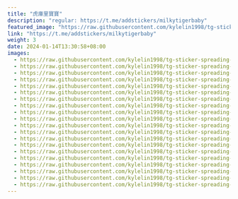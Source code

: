 ```yaml
---
title: "虎庫里寶寶"
description: "regular: https://t.me/addstickers/milkytigerbaby"
featured_image: "https://raw.githubusercontent.com/kylelin1998/tg-sticker-spreading-worldwide-images/main/img/adaadef2-0599-4028-b15e-58f582594d0c.jpg"
link: "https://t.me/addstickers/milkytigerbaby"
weight: 3
date: 2024-01-14T13:30:58+08:00
images:
  - https://raw.githubusercontent.com/kylelin1998/tg-sticker-spreading-worldwide-images/main/img/adaadef2-0599-4028-b15e-58f582594d0c.jpg
  - https://raw.githubusercontent.com/kylelin1998/tg-sticker-spreading-worldwide-images/main/img/513e0fa1-e3a4-49a1-abe9-6abb0de3f641.jpg
  - https://raw.githubusercontent.com/kylelin1998/tg-sticker-spreading-worldwide-images/main/img/e26bb168-a6d5-41cd-819b-8748fb0b3a5c.jpg
  - https://raw.githubusercontent.com/kylelin1998/tg-sticker-spreading-worldwide-images/main/img/2ed6ace4-2bcf-49e2-b05d-5ad45d361e66.jpg
  - https://raw.githubusercontent.com/kylelin1998/tg-sticker-spreading-worldwide-images/main/img/2f5da87a-fed3-4604-87da-f925f5ab6236.jpg
  - https://raw.githubusercontent.com/kylelin1998/tg-sticker-spreading-worldwide-images/main/img/22c0c4ef-0f13-4f17-b38f-fa1d98757591.jpg
  - https://raw.githubusercontent.com/kylelin1998/tg-sticker-spreading-worldwide-images/main/img/7e666524-abe7-45bb-a81e-b7839ccbaac2.jpg
  - https://raw.githubusercontent.com/kylelin1998/tg-sticker-spreading-worldwide-images/main/img/57d0a2d7-d51a-47c5-a9bc-b229ff1c4028.jpg
  - https://raw.githubusercontent.com/kylelin1998/tg-sticker-spreading-worldwide-images/main/img/1712afa0-9c83-45e3-bade-0b68ea757e99.jpg
  - https://raw.githubusercontent.com/kylelin1998/tg-sticker-spreading-worldwide-images/main/img/5c8587a0-77a0-40c0-857c-2a6709cd1e34.jpg
  - https://raw.githubusercontent.com/kylelin1998/tg-sticker-spreading-worldwide-images/main/img/e4871c94-7ece-4045-8866-f93f418fcd55.jpg
  - https://raw.githubusercontent.com/kylelin1998/tg-sticker-spreading-worldwide-images/main/img/7fc05b57-eb8e-4707-ade2-96fd2211c892.jpg
  - https://raw.githubusercontent.com/kylelin1998/tg-sticker-spreading-worldwide-images/main/img/b72960af-b680-40cb-8b48-8f26601be90b.jpg
  - https://raw.githubusercontent.com/kylelin1998/tg-sticker-spreading-worldwide-images/main/img/5d9f968c-7d34-40b5-9bb6-ceaae277b9cf.jpg
  - https://raw.githubusercontent.com/kylelin1998/tg-sticker-spreading-worldwide-images/main/img/b3a62728-30dd-4ba6-a9d9-19ec3da40398.jpg
  - https://raw.githubusercontent.com/kylelin1998/tg-sticker-spreading-worldwide-images/main/img/d1e0bbda-a2ce-4797-9ded-f64d5b8b71ae.jpg
  - https://raw.githubusercontent.com/kylelin1998/tg-sticker-spreading-worldwide-images/main/img/1d212304-90b9-4fde-8aeb-21d65061b60f.jpg
  - https://raw.githubusercontent.com/kylelin1998/tg-sticker-spreading-worldwide-images/main/img/4306c971-076c-4fb7-8691-693a7892eca3.jpg
  - https://raw.githubusercontent.com/kylelin1998/tg-sticker-spreading-worldwide-images/main/img/3d1a031c-0033-4b63-8f50-f04afda31969.jpg
  - https://raw.githubusercontent.com/kylelin1998/tg-sticker-spreading-worldwide-images/main/img/8007a383-086a-472a-8f5f-2eaf901b8047.jpg
---
```

